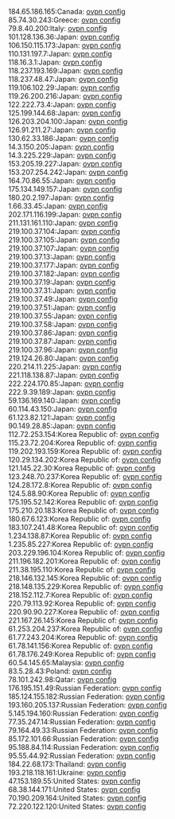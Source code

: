 184.65.186.165:Canada: [ovpn config](vpn/184_65_186_165.ovpn)  
85.74.30.243:Greece: [ovpn config](vpn/85_74_30_243.ovpn)  
79.8.40.200:Italy: [ovpn config](vpn/79_8_40_200.ovpn)  
101.128.136.36:Japan: [ovpn config](vpn/101_128_136_36.ovpn)  
106.150.115.173:Japan: [ovpn config](vpn/106_150_115_173.ovpn)  
110.131.197.7:Japan: [ovpn config](vpn/110_131_197_7.ovpn)  
118.16.3.1:Japan: [ovpn config](vpn/118_16_3_1.ovpn)  
118.237.193.169:Japan: [ovpn config](vpn/118_237_193_169.ovpn)  
118.237.48.47:Japan: [ovpn config](vpn/118_237_48_47.ovpn)  
119.106.102.29:Japan: [ovpn config](vpn/119_106_102_29.ovpn)  
119.26.200.216:Japan: [ovpn config](vpn/119_26_200_216.ovpn)  
122.222.73.4:Japan: [ovpn config](vpn/122_222_73_4.ovpn)  
125.199.144.68:Japan: [ovpn config](vpn/125_199_144_68.ovpn)  
126.203.204.100:Japan: [ovpn config](vpn/126_203_204_100.ovpn)  
126.91.211.27:Japan: [ovpn config](vpn/126_91_211_27.ovpn)  
130.62.33.186:Japan: [ovpn config](vpn/130_62_33_186.ovpn)  
14.3.150.205:Japan: [ovpn config](vpn/14_3_150_205.ovpn)  
14.3.225.229:Japan: [ovpn config](vpn/14_3_225_229.ovpn)  
153.205.19.227:Japan: [ovpn config](vpn/153_205_19_227.ovpn)  
153.207.254.242:Japan: [ovpn config](vpn/153_207_254_242.ovpn)  
164.70.86.55:Japan: [ovpn config](vpn/164_70_86_55.ovpn)  
175.134.149.157:Japan: [ovpn config](vpn/175_134_149_157.ovpn)  
180.20.2.197:Japan: [ovpn config](vpn/180_20_2_197.ovpn)  
1.66.33.45:Japan: [ovpn config](vpn/1_66_33_45.ovpn)  
202.171.116.199:Japan: [ovpn config](vpn/202_171_116_199.ovpn)  
211.131.161.110:Japan: [ovpn config](vpn/211_131_161_110.ovpn)  
219.100.37.104:Japan: [ovpn config](vpn/219_100_37_104.ovpn)  
219.100.37.105:Japan: [ovpn config](vpn/219_100_37_105.ovpn)  
219.100.37.107:Japan: [ovpn config](vpn/219_100_37_107.ovpn)  
219.100.37.13:Japan: [ovpn config](vpn/219_100_37_13.ovpn)  
219.100.37.177:Japan: [ovpn config](vpn/219_100_37_177.ovpn)  
219.100.37.182:Japan: [ovpn config](vpn/219_100_37_182.ovpn)  
219.100.37.19:Japan: [ovpn config](vpn/219_100_37_19.ovpn)  
219.100.37.31:Japan: [ovpn config](vpn/219_100_37_31.ovpn)  
219.100.37.49:Japan: [ovpn config](vpn/219_100_37_49.ovpn)  
219.100.37.51:Japan: [ovpn config](vpn/219_100_37_51.ovpn)  
219.100.37.55:Japan: [ovpn config](vpn/219_100_37_55.ovpn)  
219.100.37.58:Japan: [ovpn config](vpn/219_100_37_58.ovpn)  
219.100.37.86:Japan: [ovpn config](vpn/219_100_37_86.ovpn)  
219.100.37.87:Japan: [ovpn config](vpn/219_100_37_87.ovpn)  
219.100.37.96:Japan: [ovpn config](vpn/219_100_37_96.ovpn)  
219.124.26.80:Japan: [ovpn config](vpn/219_124_26_80.ovpn)  
220.214.11.225:Japan: [ovpn config](vpn/220_214_11_225.ovpn)  
221.118.138.87:Japan: [ovpn config](vpn/221_118_138_87.ovpn)  
222.224.170.85:Japan: [ovpn config](vpn/222_224_170_85.ovpn)  
222.9.39.189:Japan: [ovpn config](vpn/222_9_39_189.ovpn)  
59.136.169.140:Japan: [ovpn config](vpn/59_136_169_140.ovpn)  
60.114.43.150:Japan: [ovpn config](vpn/60_114_43_150.ovpn)  
61.123.82.121:Japan: [ovpn config](vpn/61_123_82_121.ovpn)  
90.149.28.85:Japan: [ovpn config](vpn/90_149_28_85.ovpn)  
112.72.253.154:Korea Republic of: [ovpn config](vpn/112_72_253_154.ovpn)  
115.23.72.204:Korea Republic of: [ovpn config](vpn/115_23_72_204.ovpn)  
119.202.193.159:Korea Republic of: [ovpn config](vpn/119_202_193_159.ovpn)  
120.29.134.202:Korea Republic of: [ovpn config](vpn/120_29_134_202.ovpn)  
121.145.22.30:Korea Republic of: [ovpn config](vpn/121_145_22_30.ovpn)  
123.248.70.237:Korea Republic of: [ovpn config](vpn/123_248_70_237.ovpn)  
124.28.172.8:Korea Republic of: [ovpn config](vpn/124_28_172_8.ovpn)  
124.5.88.90:Korea Republic of: [ovpn config](vpn/124_5_88_90.ovpn)  
175.195.52.142:Korea Republic of: [ovpn config](vpn/175_195_52_142.ovpn)  
175.210.20.183:Korea Republic of: [ovpn config](vpn/175_210_20_183.ovpn)  
180.67.6.123:Korea Republic of: [ovpn config](vpn/180_67_6_123.ovpn)  
183.107.241.48:Korea Republic of: [ovpn config](vpn/183_107_241_48.ovpn)  
1.234.138.87:Korea Republic of: [ovpn config](vpn/1_234_138_87.ovpn)  
1.235.85.227:Korea Republic of: [ovpn config](vpn/1_235_85_227.ovpn)  
203.229.196.104:Korea Republic of: [ovpn config](vpn/203_229_196_104.ovpn)  
211.196.182.201:Korea Republic of: [ovpn config](vpn/211_196_182_201.ovpn)  
211.38.195.110:Korea Republic of: [ovpn config](vpn/211_38_195_110.ovpn)  
218.146.132.145:Korea Republic of: [ovpn config](vpn/218_146_132_145.ovpn)  
218.148.135.229:Korea Republic of: [ovpn config](vpn/218_148_135_229.ovpn)  
218.152.112.7:Korea Republic of: [ovpn config](vpn/218_152_112_7.ovpn)  
220.79.113.92:Korea Republic of: [ovpn config](vpn/220_79_113_92.ovpn)  
220.90.90.227:Korea Republic of: [ovpn config](vpn/220_90_90_227.ovpn)  
221.167.26.145:Korea Republic of: [ovpn config](vpn/221_167_26_145.ovpn)  
61.253.204.237:Korea Republic of: [ovpn config](vpn/61_253_204_237.ovpn)  
61.77.243.204:Korea Republic of: [ovpn config](vpn/61_77_243_204.ovpn)  
61.78.141.156:Korea Republic of: [ovpn config](vpn/61_78_141_156.ovpn)  
61.78.176.249:Korea Republic of: [ovpn config](vpn/61_78_176_249.ovpn)  
60.54.145.65:Malaysia: [ovpn config](vpn/60_54_145_65.ovpn)  
83.5.28.43:Poland: [ovpn config](vpn/83_5_28_43.ovpn)  
78.101.242.98:Qatar: [ovpn config](vpn/78_101_242_98.ovpn)  
176.195.151.49:Russian Federation: [ovpn config](vpn/176_195_151_49.ovpn)  
185.124.155.182:Russian Federation: [ovpn config](vpn/185_124_155_182.ovpn)  
193.160.205.137:Russian Federation: [ovpn config](vpn/193_160_205_137.ovpn)  
5.145.194.160:Russian Federation: [ovpn config](vpn/5_145_194_160.ovpn)  
77.35.247.14:Russian Federation: [ovpn config](vpn/77_35_247_14.ovpn)  
79.164.49.33:Russian Federation: [ovpn config](vpn/79_164_49_33.ovpn)  
85.172.101.66:Russian Federation: [ovpn config](vpn/85_172_101_66.ovpn)  
95.188.84.114:Russian Federation: [ovpn config](vpn/95_188_84_114.ovpn)  
95.55.44.92:Russian Federation: [ovpn config](vpn/95_55_44_92.ovpn)  
184.22.68.173:Thailand: [ovpn config](vpn/184_22_68_173.ovpn)  
193.218.118.161:Ukraine: [ovpn config](vpn/193_218_118_161.ovpn)  
47.153.189.55:United States: [ovpn config](vpn/47_153_189_55.ovpn)  
68.38.144.171:United States: [ovpn config](vpn/68_38_144_171.ovpn)  
70.190.209.164:United States: [ovpn config](vpn/70_190_209_164.ovpn)  
72.220.122.120:United States: [ovpn config](vpn/72_220_122_120.ovpn)  
